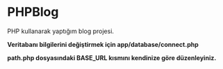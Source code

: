 # PHPBlog
PHP kullanarak yaptığım blog projesi.

<b>Veritabanı bilgilerini değiştirmek için app/database/connect.php</b>

<b>path.php dosyasındaki BASE_URL kısmını kendinize göre düzenleyiniz.</b>
